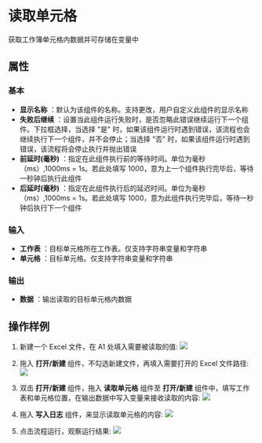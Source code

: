 # 读取单元格

获取工作簿单元格内数据并可存储在变量中

## 属性

### 基本

- **显示名称** ：默认为该组件的名称。支持更改，用户自定义此组件的显示名称
- **失败后继续** ：设置当此组件运行失败时，是否忽略此错误继续运行下一个组件。下拉框选择，当选择 "是" 时，如果该组件运行时遇到错误，该流程也会继续执行下一个组件，并不会停止；当选择 "否" 时，如果该组件运行时遇到错误，该流程将会停止执行并抛出错误
- **前延时(毫秒)** ：指定在此组件执行前的等待时间。单位为毫秒（ms）,1000ms = 1s。若此处填写 1000，意为上一个组件执行完毕后，等待一秒钟后执行此组件
- **后延时(毫秒)** ：指定在此组件执行后的延迟时间。单位为毫秒（ms）,1000ms = 1s。若此处填写 1000，意为此组件执行完毕后，等待一秒钟后执行下一个组件


### 输入

- **工作表** ：目标单元格所在工作表。仅支持字符串变量和字符串
- **单元格** ：目标单元格。仅支持字符串变量和字符串

### 输出

- **数据** ：输出读取的目标单元格内数据


## 操作样例
1. 新建一个 Excel 文件，在 A1 处填入需要被读取的值:
![](https://docimages.blob.core.chinacloudapi.cn/images/Activities/wps4.png)

2. 拖入 **打开/新建** 组件，不勾选新建文件，再填入需要打开的 Excel 文件路径:
![](https://docimages.blob.core.chinacloudapi.cn/images/Activities/wps5.png)

3. 双击 **打开/新建** 组件，拖入 **读取单元格** 组件至 **打开/新建** 组件中，填写工作表和单元格位置，在输出数据中写入变量来接收读取的内容:
![](https://docimages.blob.core.chinacloudapi.cn/images/Activities/wps6.png)

4. 拖入 **写入日志** 组件，来显示读取单元格的内容:
![](https://docimages.blob.core.chinacloudapi.cn/images/Activities/wps7.png)

5. 点击流程运行，观察运行结果:
![](https://docimages.blob.core.chinacloudapi.cn/images/Activities/wps8.png)